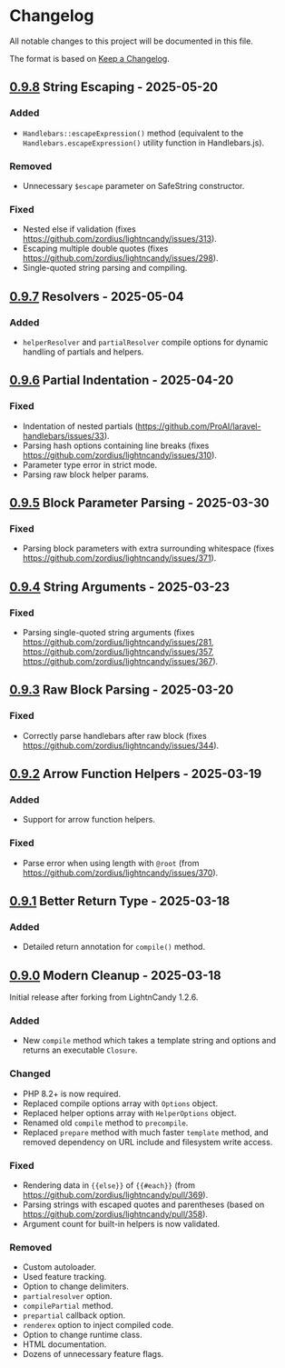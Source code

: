 # Changelog
All notable changes to this project will be documented in this file.

The format is based on [Keep a Changelog](https://keepachangelog.com/en/1.1.0/).

## [0.9.8] String Escaping - 2025-05-20
### Added
- `Handlebars::escapeExpression()` method (equivalent to the `Handlebars.escapeExpression()` utility function in Handlebars.js).

### Removed
- Unnecessary `$escape` parameter on SafeString constructor.

### Fixed
- Nested else if validation (fixes https://github.com/zordius/lightncandy/issues/313).
- Escaping multiple double quotes (fixes https://github.com/zordius/lightncandy/issues/298).
- Single-quoted string parsing and compiling.


## [0.9.7] Resolvers - 2025-05-04
### Added
- `helperResolver` and `partialResolver` compile options for dynamic handling of partials and helpers.


## [0.9.6] Partial Indentation - 2025-04-20
### Fixed
- Indentation of nested partials (https://github.com/ProAI/laravel-handlebars/issues/33).
- Parsing hash options containing line breaks (fixes https://github.com/zordius/lightncandy/issues/310).
- Parameter type error in strict mode.
- Parsing raw block helper params.


## [0.9.5] Block Parameter Parsing - 2025-03-30
### Fixed
- Parsing block parameters with extra surrounding whitespace (fixes https://github.com/zordius/lightncandy/issues/371).


## [0.9.4] String Arguments - 2025-03-23
### Fixed
- Parsing single-quoted string arguments (fixes https://github.com/zordius/lightncandy/issues/281, https://github.com/zordius/lightncandy/issues/357, https://github.com/zordius/lightncandy/issues/367).


## [0.9.3] Raw Block Parsing - 2025-03-20
### Fixed
- Correctly parse handlebars after raw block (fixes https://github.com/zordius/lightncandy/issues/344).


## [0.9.2] Arrow Function Helpers - 2025-03-19
### Added
- Support for arrow function helpers.

### Fixed
- Parse error when using length with `@root` (from https://github.com/zordius/lightncandy/issues/370).


## [0.9.1] Better Return Type - 2025-03-18
### Added
- Detailed return annotation for `compile()` method.


## [0.9.0] Modern Cleanup - 2025-03-18
Initial release after forking from LightnCandy 1.2.6.

### Added
- New `compile` method which takes a template string and options and returns an executable `Closure`.

### Changed
- PHP 8.2+ is now required.
- Replaced compile options array with `Options` object.
- Replaced helper options array with `HelperOptions` object.
- Renamed old `compile` method to `precompile`.
- Replaced `prepare` method with much faster `template` method, and removed dependency on URL include and filesystem write access.

### Fixed
- Rendering data in `{{else}}` of `{{#each}}` (from https://github.com/zordius/lightncandy/pull/369).
- Parsing strings with escaped quotes and parentheses (based on https://github.com/zordius/lightncandy/pull/358).
- Argument count for built-in helpers is now validated.

### Removed
- Custom autoloader.
- Used feature tracking.
- Option to change delimiters.
- `partialresolver` option.
- `compilePartial` method.
- `prepartial` callback option.
- `renderex` option to inject compiled code.
- Option to change runtime class.
- HTML documentation.
- Dozens of unnecessary feature flags.

[0.9.8]: https://github.com/devtheorem/php-handlebars/compare/v0.9.7...v0.9.8
[0.9.7]: https://github.com/devtheorem/php-handlebars/compare/v0.9.6...v0.9.7
[0.9.6]: https://github.com/devtheorem/php-handlebars/compare/v0.9.5...v0.9.6
[0.9.5]: https://github.com/devtheorem/php-handlebars/compare/v0.9.4...v0.9.5
[0.9.4]: https://github.com/devtheorem/php-handlebars/compare/v0.9.3...v0.9.4
[0.9.3]: https://github.com/devtheorem/php-handlebars/compare/v0.9.2...v0.9.3
[0.9.2]: https://github.com/devtheorem/php-handlebars/compare/v0.9.1...v0.9.2
[0.9.1]: https://github.com/devtheorem/php-handlebars/compare/v0.9.0...v0.9.1
[0.9.0]: https://github.com/devtheorem/php-handlebars/tree/v0.9.0
